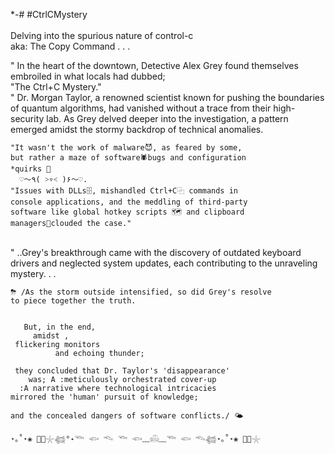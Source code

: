 <sp> *-# #CtrlCMystery<br>
<br>Delving into the spurious nature of control-c 
<br>aka:
<sp>The Copy Command . . .<br> 
 
"  In the heart of the downtown, Detective Alex Grey found themselves embroiled in what locals had dubbed; 
   <br>"The Ctrl+C Mystery."<br> 
" Dr. Morgan Taylor, a renowned scientist known for pushing the boundaries of quantum algorithms, had vanished without a trace from their high-security lab. As Grey delved deeper into the investigation, a pattern emerged amidst the stormy backdrop of technical anomalies. 
    
    "It wasn't the work of malware😈, as feared by some, 
    but rather a maze of software🕷bugs and configuration 
    *quirks 🚨
      ♡〜٩( ˃▿˂ )۶〜♡. 
    "Issues with DLLs🗄️, mishandled Ctrl+C⿻ commands in
    console applications, and the meddling of third-party
    software like global hotkey scripts 🗺 and clipboard
    managers📎clouded the case."
<br>
"  ..Grey's breakthrough came with the discovery of outdated keyboard drivers and neglected system updates, each contributing to the unraveling mystery. .  .
<br>
   
    ⛈ /As the storm outside intensified, so did Grey's resolve
    to piece together the truth. 


       But, in the end, 
         amidst ,
     flickering monitors 
              and echoing thunder;
     
     they concluded that Dr. Taylor's 'disappearance'
        was; A :meticulously orchestrated cover-up
      :A narrative where technological intricacies 
    mirrored the 'human' pursuit of knowledge;
      
    and the concealed dangers of software conflicts./ 🌤
    
    ⋆｡˚⋆❀ 🐚🫧𓇼𓆉°˖𓆝 𓆟 𓆞 𓆝 𓆟﹏𓊝﹏𓆝 𓆟 𓆞𓆉⋆｡˚⋆❀ 🐚🫧𓇼
